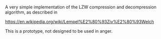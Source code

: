 A very simple implementation of the LZW compression and decompression algorithm, as described in 

https://en.wikipedia.org/wiki/Lempel%E2%80%93Ziv%E2%80%93Welch

This is a prototype, not designed to be used in anger.
